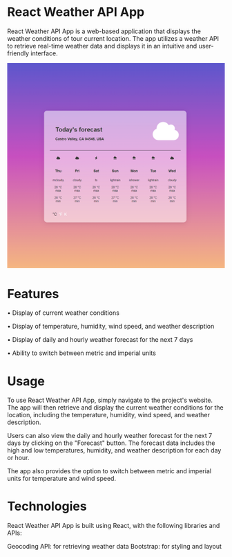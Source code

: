 # React Weather API App

React Weather API App is a web-based application that displays the weather conditions of tour current location.
The app utilizes a weather API to retrieve real-time weather data and displays it in an intuitive and user-friendly interface.

<p align="center">
<img src="./weatherApp.PNG" alt="weather App">
</p>

# Features

• Display of current weather conditions

• Display of temperature, humidity, wind speed, and weather description

• Display of daily and hourly weather forecast for the next 7 days

• Ability to switch between metric and imperial units

# Usage

To use React Weather API App, simply navigate to the project's website.
The app will then retrieve and display the current weather conditions for the location, including the temperature, humidity, wind speed, and weather description.

Users can also view the daily and hourly weather forecast for the next 7 days by clicking on the "Forecast" button. The forecast data includes the high and low temperatures, humidity, and weather description for each day or hour.

The app also provides the option to switch between metric and imperial units for temperature and wind speed.

# Technologies

React Weather API App is built using React, with the following libraries and APIs:

Geocoding API: for retrieving weather data
Bootstrap: for styling and layout
